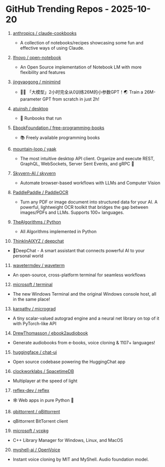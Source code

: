 # GitHub Trending Repos - 2025-10-20

1. [anthropics /    claude-cookbooks](https://github.com/anthropics/claude-cookbooks)
   - A collection of notebooks/recipes showcasing some fun and effective ways of using Claude.

2. [lfnovo /    open-notebook](https://github.com/lfnovo/open-notebook)
   - An Open Source implementation of Notebook LM with more flexibility and features

3. [jingyaogong /    minimind](https://github.com/jingyaogong/minimind)
   - 🚀🚀 「大模型」2小时完全从0训练26M的小参数GPT！🌏 Train a 26M-parameter GPT from scratch in just 2h!

4. [atuinsh /    desktop](https://github.com/atuinsh/desktop)
   - 📖 Runbooks that run

5. [EbookFoundation /    free-programming-books](https://github.com/EbookFoundation/free-programming-books)
   - 📚 Freely available programming books

6. [mountain-loop /    yaak](https://github.com/mountain-loop/yaak)
   - The most intuitive desktop API client. Organize and execute REST, GraphQL, WebSockets, Server Sent Events, and gRPC 🦬

7. [Skyvern-AI /    skyvern](https://github.com/Skyvern-AI/skyvern)
   - Automate browser-based workflows with LLMs and Computer Vision

8. [PaddlePaddle /    PaddleOCR](https://github.com/PaddlePaddle/PaddleOCR)
   - Turn any PDF or image document into structured data for your AI. A powerful, lightweight OCR toolkit that bridges the gap between images/PDFs and LLMs. Supports 100+ languages.

9. [TheAlgorithms /    Python](https://github.com/TheAlgorithms/Python)
   - All Algorithms implemented in Python

10. [ThinkInAIXYZ /    deepchat](https://github.com/ThinkInAIXYZ/deepchat)
   - 🐬DeepChat - A smart assistant that connects powerful AI to your personal world

11. [wavetermdev /    waveterm](https://github.com/wavetermdev/waveterm)
   - An open-source, cross-platform terminal for seamless workflows

12. [microsoft /    terminal](https://github.com/microsoft/terminal)
   - The new Windows Terminal and the original Windows console host, all in the same place!

13. [karpathy /    micrograd](https://github.com/karpathy/micrograd)
   - A tiny scalar-valued autograd engine and a neural net library on top of it with PyTorch-like API

14. [DrewThomasson /    ebook2audiobook](https://github.com/DrewThomasson/ebook2audiobook)
   - Generate audiobooks from e-books, voice cloning & 1107+ languages!

15. [huggingface /    chat-ui](https://github.com/huggingface/chat-ui)
   - Open source codebase powering the HuggingChat app

16. [clockworklabs /    SpacetimeDB](https://github.com/clockworklabs/SpacetimeDB)
   - Multiplayer at the speed of light

17. [reflex-dev /    reflex](https://github.com/reflex-dev/reflex)
   - 🕸️ Web apps in pure Python 🐍

18. [qbittorrent /    qBittorrent](https://github.com/qbittorrent/qBittorrent)
   - qBittorrent BitTorrent client

19. [microsoft /    vcpkg](https://github.com/microsoft/vcpkg)
   - C++ Library Manager for Windows, Linux, and MacOS

20. [myshell-ai /    OpenVoice](https://github.com/myshell-ai/OpenVoice)
   - Instant voice cloning by MIT and MyShell. Audio foundation model.

